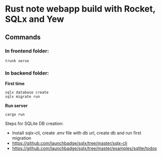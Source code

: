 # Rust note webapp build with Rocket, SQLx and Yew 
## Commands
### In frontend folder: 
```
trunk serve
```
### In backend folder: 
__First time__
```
sqlx database create
sqlx migrate run
```
__Run server__
```
cargo run
```

Steps for SQLite DB creation:
* Install sqlx-cli, create .env file with db url, create db and run first migration
* https://github.com/launchbadge/sqlx/tree/master/sqlx-cli
* https://github.com/launchbadge/sqlx/tree/master/examples/sqlite/todos